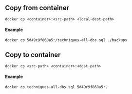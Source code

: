 ## Copy from container
```docker cp <container>:<src-path> <local-dest-path>``` 
#### Example
```docker cp 5d49c9f868a5:/techniques-all-dbs.sql ./backups ``` 

## Copy to container
```docker cp <src-path> <container>:<dest-path>```
#### Example
```docker cp techniques-all-dbs.sql 5d49c9f868a5:. ```
